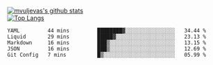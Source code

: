 [![mvuljevas's github stats](https://github-readme-stats.vercel.app/api?username=mvuljevas&show_icons=true&theme=dracula)](https://www.mvuljevas.com)
<br>
[![Top Langs](https://github-readme-stats.vercel.app/api/top-langs/?username=mvuljevas&theme=dracula)](https://www.mvuljevas.com)

<!--START_SECTION:waka-->
```text
YAML         44 mins         ████████▓░░░░░░░░░░░░░░░░   34.44 % 
Liquid       29 mins         █████▓░░░░░░░░░░░░░░░░░░░   23.13 % 
Markdown     16 mins         ███▒░░░░░░░░░░░░░░░░░░░░░   13.15 % 
JSON         16 mins         ███▒░░░░░░░░░░░░░░░░░░░░░   12.69 % 
Git Config   7 mins          █▒░░░░░░░░░░░░░░░░░░░░░░░   05.99 % 
```
<!--END_SECTION:waka-->
